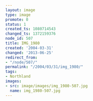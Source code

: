 ```yaml
---
layout: image
type: image
promote: 0
status: 1
created_ts: 1080714543
changed_ts: 1372159376
node_id: 507
title: IMG_1980
created: '2004-03-31'
changed: '2013-06-25'
redirect_from:
- "/node/507/"
permalink: "/2004/03/31/img_1980/"
tags:
- Northland
images:
- src: image/images/img_1980-507.jpg
  name: img_1980-507.jpg
---
```


